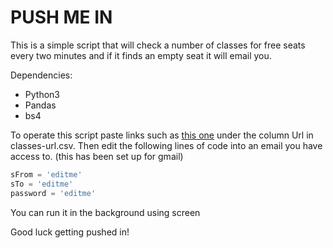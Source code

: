 # PUSH ME IN
This is a simple script that will check a number of classes for free seats every two minutes and if it finds an empty seat it will email you. 

Dependencies:
- Python3
- Pandas
- bs4

To operate this script paste links such as [this one](https://courses.students.ubc.ca/cs/main;jsessionid=Y8iDvsOem9klxiCj2+iChKmV?pname=subjarea&tname=subjareas&req=5&dept=MATH&course=342&section=201) under the column Url in classes-url.csv. Then edit the following lines of code into an email you have access to. (this has been set up for gmail)

```python
sFrom = 'editme'
sTo = 'editme'
password = 'editme'
```

You can run it in the background using screen

Good luck getting pushed in!
